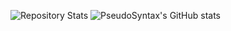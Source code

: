 ![Repository Stats](https://github-readme-stats.vercel.app/api/top-langs/?username=PseudoSyntax&theme=github_dark   )
![PseudoSyntax's GitHub stats](https://github-readme-stats.vercel.app/api/?username=PseudoSyntax&theme=github_dark  )

<!---
PseudoSyntax/PseudoSyntax is a ✨ special ✨ repository because its `README.md` (this file) appears on your GitHub profile.
You can click the Preview link to take a look at your changes.
username=PseudoSyntax&show_icons=true&title_color=fff&icon_color=79ff97&text_color=9f9f9f&bg_color=151515)
--->
